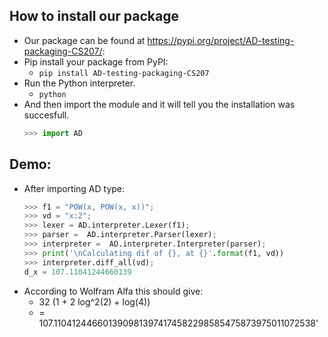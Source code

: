 ## How to install our package 
  - Our package can be found at https://pypi.org/project/AD-testing-packaging-CS207/:
  - Pip install your package from PyPI:
      - `pip install AD-testing-packaging-CS207`
  - Run the Python interpreter. 
      - `python`
  - And then import the module and it will tell you the installation was succesfull. 
      ```python 
      >>> import AD
      ```

## Demo:
  - After importing AD type: 
      ```python
      >>> f1 = "POW(x, POW(x, x))";
      >>> vd = "x:2";
      >>> lexer = AD.interpreter.Lexer(f1);
      >>> parser =  AD.interpreter.Parser(lexer);
      >>> interpreter =  AD.interpreter.Interpreter(parser);
      >>> print('\nCalculating dif of {}, at {}'.format(f1, vd)) 
      >>> interpreter.diff_all(vd);
      d_x = 107.11041244660139
      ```
  - According to Wolfram Alfa this should give:
      - 32 (1 + 2 log^2(2) + log(4)) 
      - = 107.1104124466013909813974174582298585475873975011072538'
